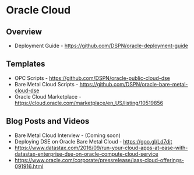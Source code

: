 # Oracle Cloud

## Overview
* Deployment Guide - https://github.com/DSPN/oracle-deployment-guide

## Templates
* OPC Scripts	- https://github.com/DSPN/oracle-public-cloud-dse
* Bare Metal Cloud Scripts - https://github.com/DSPN/oracle-bare-metal-cloud-dse
* Oracle Cloud Marketplace - https://cloud.oracle.com/marketplace/en_US/listing/10519856

## Blog Posts and Videos
* Bare Metal Cloud Interview - (Coming soon)
* Deploying DSE on Oracle Bare Metal Cloud - https://goo.gl/Ld7djt
* https://www.datastax.com/2016/09/run-your-cloud-apps-at-ease-with-datastax-enterprise-dse-on-oracle-compute-cloud-service
* https://www.oracle.com/corporate/pressrelease/iaas-cloud-offerings-091916.html
